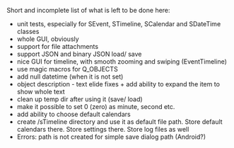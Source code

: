 Short and incomplete list of what is left to be done here:

- unit tests, especially for SEvent, STimeline, SCalendar and SDateTime classes
- whole GUI, obviously
- support for file attachments
- support JSON and binary JSON load/ save
- nice GUI for timeline, with smooth zooming and swiping (EventTimeline)
- use magic macros for Q_OBJECTS
- add null datetime (when it is not set)
- object description - text elide fixes + add ability to expand the item to show
  whole text
- clean up temp dir after using it (save/ load)
- make it possible to set 0 (zero) as minute, second etc.
- add ability to choose default calendars
- create <Documents>/sTimeline directory and use it as default file path. Store
  default calendars there. Store settings there. Store log files as well
- Errors: path is not created for simple
  save dialog path (Android?)
